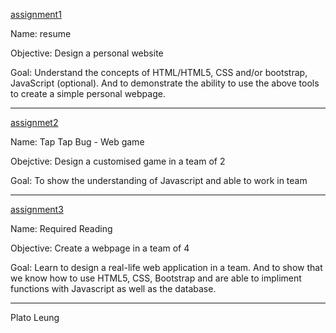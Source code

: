 [assignment1](./assignment1)

Name: resume

Objective: Design a personal website

Goal: Understand the concepts of HTML/HTML5, CSS and/or bootstrap, JavaScript (optional). And to demonstrate the ability to use the above tools to create a simple personal webpage.

--------------------------------------- 

[assignmet2](./assignment2)

Name: Tap Tap Bug - Web game

Obejctive: Design a customised game in a team of 2

Goal: To show the understanding of Javascript and able to work in team

---------------------------------------	

[assignment3](./assignment3)

Name: Required Reading

Objective: Create a webpage in a team of 4

Goal: Learn to design a real-life web application in a team. And to show that we know how to use HTML5, CSS, Bootstrap and are able to impliment functions with Javascript as well as the database.

---------------------------------------

Plato Leung
